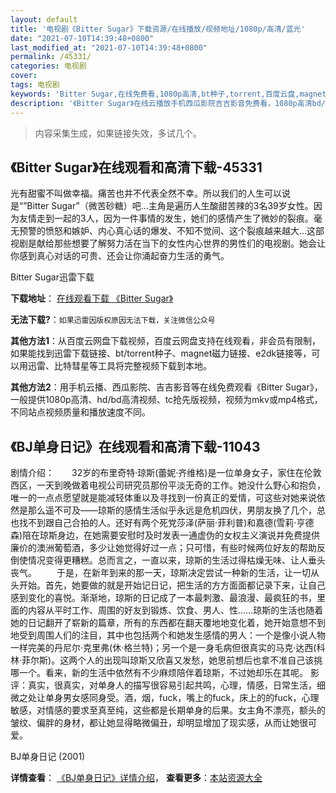 ```yaml
---
layout: default
title: '电视剧《Bitter Sugar》下载资源/在线播放/视频地址/1080p/高清/蓝光'
date: "2021-07-10T14:39:48+0800"
last_modified_at: "2021-07-10T14:39:48+0800"
permalink: /45331/
categories: 电视剧
cover:
tags: 电视剧
keywords: 'Bitter Sugar,在线免费看,1080p高清,bt种子,torrent,百度云盘,magnet,磁力链,迅雷下载资源'
description: '《Bitter Sugar》在线云播放手机西瓜影院吉吉影音免费看，1080p高清bd/hd未删减完整版和tc抢先枪版，mkv/mp4格式，附带bt/torrent种子、magnet/磁力链、百度云盘、网盘资源迅雷下载链接'
---
```


>内容采集生成，如果链接失效，多试几个。


## 《Bitter Sugar》在线观看和高清下载-45331

光有甜蜜不叫做幸福。痛苦也并不代表全然不幸。所以我们的人生可以说是“”Bitter Sugar”（微苦砂糖）吧&hellip;主角是遍历人生酸甜苦辣的3名39岁女性。因为友情走到一起的3人，因为一件事情的发生，她们的感情产生了微妙的裂痕。毫无预警的愤怒和嫉妒、内心真心话的爆发、不知不觉间、这个裂痕越来越大&hellip;这部视剧是献给那些想要了解努力活在当下的女性内心世界的男性们的电视剧。她会让你感到真心对话的可贵、还会让你涌起奋力生活的勇气。


Bitter Sugar迅雷下载

**下载地址**： [在线观看下载 《Bitter Sugar》](https://www.993dy.com//vod-detail-id-6769.html) 


**无法下载?**：`如果迅雷因版权原因无法下载，关注微信公众号 `

**其他方法1**：从百度云网盘下载视频，百度云网盘支持在线观看，非会员有限制，如果能找到迅雷下载链接、bt/torrent种子、magnet磁力链接、e2dk链接等，可以用迅雷、比特彗星等工具将完整视频下载到本地。

**其他方法2**：用手机云播、西瓜影院、吉吉影音等在线免费观看《Bitter Sugar》，一般提供1080p高清、hd/bd高清视频、tc抢先版视频，视频为mkv或mp4格式，不同站点视频质量和播放速度不同。


## 《BJ单身日记》在线观看和高清下载-11043

剧情介绍：　　32岁的布里奇特·琼斯(蕾妮·齐维格)是一位单身女子，家住在伦敦西区，一天到晚做着电视公司研究员那份平淡无奇的工作。她没什么野心和抱负，唯一的一点点愿望就是能减轻体重以及寻找到一份真正的爱情，可这些对她来说依然是那么遥不可及——琼斯的感情生活似乎永远是危机四伏，男朋友换了几个，总也找不到跟自己合拍的人。还好有两个死党莎泽(萨丽·菲利普)和嘉德(雪莉·亨德森)陪在琼斯身边，在她需要安慰时及时发表一通虚伪的女权主义演说并免费提供廉价的澳洲葡萄酒，多少让她觉得好过一点；只可惜，有些时候两位好友的帮助反倒使情况变得更糟糕。总而言之，一直以来，琼斯的生活过得枯燥无味、让人垂头丧气。 　　于是，在新年到来的那一天，琼斯决定尝试一种新的生活，让一切从头开始。首先，她要做的就是开始记日记，把生活的方方面面都记录下来，让自己感到变化的喜悦。渐渐地，琼斯的日记成了一本最刺激、最浪漫、最疯狂的书，里面的内容从平时工作、周围的好友到锻炼、饮食、男人、性……琼斯的生活也随着她的日记翻开了崭新的篇章，所有的东西都在翻天覆地地变化着，她开始意想不到地受到周围人们的注目，其中也包括两个和她发生感情的男人：一个是像小说人物一样完美的丹尼尔·克里弗(休·格兰特)；另一个是一身毛病但很真实的马克·达西(科林·菲尔斯)。这两个人的出现叫琼斯又欣喜又发愁，她思前想后也拿不准自己该挑哪一个。看来，新的生活中依然有不少麻烦陪伴着琼斯，不过她却乐在其呢。 影评：真实，很真实，对单身人的描写很容易引起共鸣，心理，情感，日常生活，细微之处让单身男女感同身受。酒，烟，fuck，嘴上的fuck，床上的的fuck，心理敏感，对情感的要求至真至纯，这些都是长期单身的后果。女主角不漂亮，额头的皱纹、偏胖的身材，都让她显得略微偏丑，却明显增加了现实感，从而让她很可爱。


BJ单身日记 (2001)

**详情查看**： [《BJ单身日记》详情介绍](/movie/11043/)， **查看更多**：[本站资源大全](/movie/t/all/)

